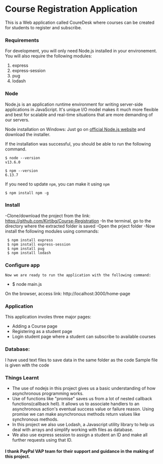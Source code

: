 # Course Registration Application

This is a Web application called CoureDesk where courses can be created for students to register and subscribe. 

### Requirements

For development, you will only need Node.js installed in your environement. You will also require the following modules:
1. express
2. express-session
3. pug
4. lodash 

### Node
Node.js is an application runtime environment for writing server-side applications in JavaScript. It's unique I/O model makes it much more flexible and best for scalable and real-time situations that are more demanding of our servers.

 Node installation on Windows:
  Just go on [official Node.js website](https://nodejs.org/) and download the installer.


If the installation was successful, you should be able to run the following command.

    $ node --version
    v13.6.0

    $ npm --version
    6.13.7

If you need to update `npm`, you can make it using `npm`

    $ npm install npm -g


### Install

   -Clone/download the project from the link: https://github.com/Kirtibg/Course-Registration
   -In the terminal, go to the directory where the extracted folder is saved
   -Open the prject folder 
   -Now install the following modules using commands:
   
     $ npm install express
     $ npm install express-session
     $ npm install pug
     $ npm install lodash 





### Configure app

    Now we are ready to run the application with the following command:
-
    $ node main.js
 
On the browser, access link: http://localhost:3000/home-page



### Application
This application involes three major pages:
   - Adding a Course page
   - Registering as a student page
   - Login student page where a student can subscribe to available courses
    
    
### Database:
   I have used text files to save data in the same folder as the code
   Sample file is given with the code
   
  
### Things Learnt
 - The use of nodejs in this project gives us a basic understanding of how asynchronous programming works.
 - Use of functions like "promise" saves us from a lot of nested callback functions(callback hell). It allows us to associate handlers to  an asynchronous action's eventual success value or failure reason. Using promise we can make asynchronous methods return values like synchronous methods.
 - In this project we also use Lodash, a Javascript utility library to help us deal with arrays and simplify working with files as database.
 - We also use express session to assign a student an ID and make all further requests using that ID.

    

   
#### I thank PayPal VAP team for their support and guidance in the making of this project.
